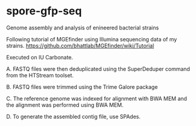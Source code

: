 # spore-gfp-seq
Genome assembly and analysis of enineered bacterial strains

Following tutorial of MGEfinder using Illumina sequencing data of my strains.
https://github.com/bhattlab/MGEfinder/wiki/Tutorial

Executed on IU Carbonate.

A. FASTQ files were then deduplicated using the SuperDeduper command from the HTStream toolset.

B. FASTQ files were trimmed using the Trime Galore package

C. The reference genome was indexed for alignment with BWA MEM and the alignment was performed using BWA MEM.

D. To generate the assembled contig file, use SPAdes.



